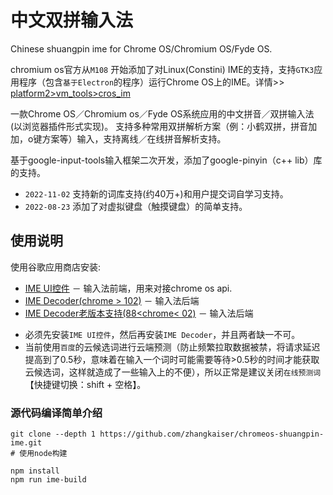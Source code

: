 # 中文双拼输入法
Chinese shuangpin ime for Chrome OS/Chromium OS/Fyde OS.

chromium os官方从`M108` 开始添加了对Linux(Constini) IME的支持，支持`GTK3`应用程序（包含`基于Electron`的程序）运行Chrome OS上的IME。详情>> [platform2>vm_tools>cros_im](https://chromium.googlesource.com/chromiumos/platform2/+/f7d8d74636f5a5a6cf9d4e6cf044ff2286f9e1c6/vm_tools/cros_im)


一款Chrome OS／Chromium os／Fyde OS系统应用的中文拼音／双拼输入法(以浏览器插件形式实现)。
支持多种常用双拼解析方案（例：小鹤双拼，拼音加加，o键方案等）输入，支持离线／在线拼音解析支持。

基于google-input-tools输入框架二次开发，添加了google-pinyin（c++ lib）库的支持。

- `2022-11-02` 支持新的词库支持(约40万+)和用户提交词自学习支持。
- `2022-08-23` 添加了对虚拟键盘（触摸键盘）的简单支持。

## 使用说明

使用谷歌应用商店安装:
  - [IME UI控件](https://chrome.google.com/webstore/detail/%E5%8F%8C%E6%8B%BC/enmcjlgogceppnhfkaimbjlcmcnmihbo) － 输入法前端，用来对接chrome os api.
  - [IME Decoder(chrome > 102)](https://chrome.google.com/webstore/detail/ime-decoderbackground-new/fifkgdfgcgfejffmmmnmmkhckkojpdom) － 输入法后端
  - [IME Decoder老版本支持(88<chrome< 02)](https://chrome.google.com/webstore/detail/ime-decoderbackground/gfkldacpjcglnhedhcpdfggejghcphck) － 输入法后端

* 必须先安装`IME UI控件`，然后再安装`IME Decoder`，并且两者缺一不可。
* 当前使用`百度`的云候选词进行云端预测（防止频繁拉取数据被禁，将请求延迟提高到了0.5秒，意味着在输入一个词时可能需要等待>0.5秒的时间才能获取云候选词，这样就造成了一些输入上的不便），所以正常是建议关闭`在线预测词`【快捷键切换：shift + 空格】。

### 源代码编译简单介绍

```shell
git clone --depth 1 https://github.com/zhangkaiser/chromeos-shuangpin-ime.git
# 使用node构建

npm install
npm run ime-build
```
